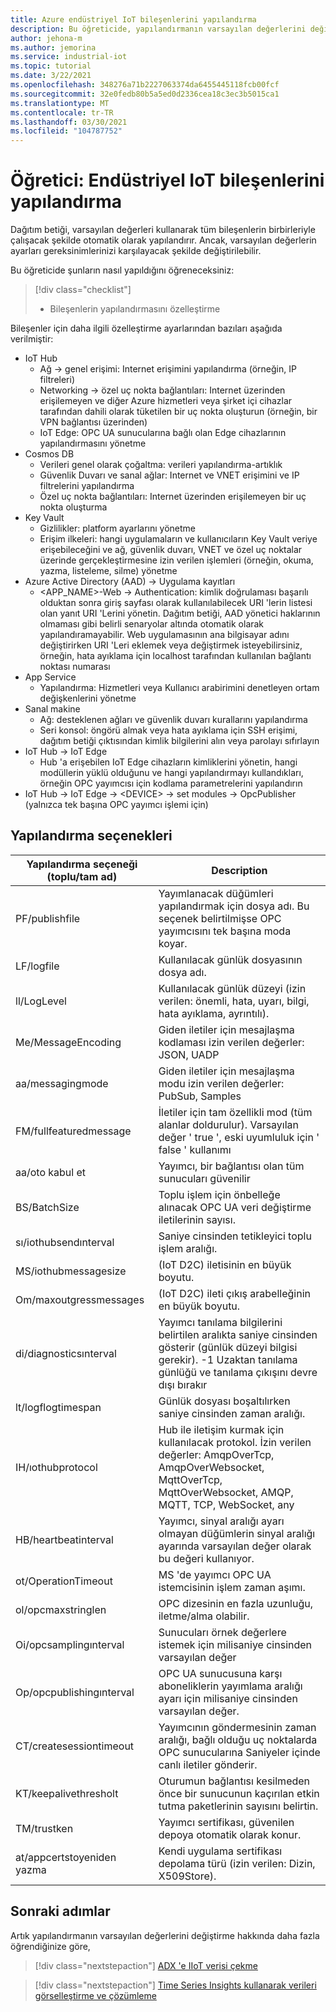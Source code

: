```yaml
---
title: Azure endüstriyel IoT bileşenlerini yapılandırma
description: Bu öğreticide, yapılandırmanın varsayılan değerlerini değiştirmeyi öğreneceksiniz.
author: jehona-m
ms.author: jemorina
ms.service: industrial-iot
ms.topic: tutorial
ms.date: 3/22/2021
ms.openlocfilehash: 348276a71b2227063374da6455445118fcb00fcf
ms.sourcegitcommit: 32e0fedb80b5a5ed0d2336cea18c3ec3b5015ca1
ms.translationtype: MT
ms.contentlocale: tr-TR
ms.lasthandoff: 03/30/2021
ms.locfileid: "104787752"
---
```

# <a name="tutorial-configure-the-industrial-iot-components"></a>Öğretici: Endüstriyel IoT bileşenlerini yapılandırma

Dağıtım betiği, varsayılan değerleri kullanarak tüm bileşenlerin birbirleriyle çalışacak şekilde otomatik olarak yapılandırır. Ancak, varsayılan değerlerin ayarları gereksinimlerinizi karşılayacak şekilde değiştirilebilir.

Bu öğreticide şunların nasıl yapıldığını öğreneceksiniz:

> [!div class="checklist"]
> * Bileşenlerin yapılandırmasını özelleştirme


Bileşenler için daha ilgili özelleştirme ayarlarından bazıları aşağıda verilmiştir:
* IoT Hub
    * Ağ → genel erişimi: Internet erişimini yapılandırma (örneğin, IP filtreleri)
    * Networking → özel uç nokta bağlantıları: Internet üzerinden erişilemeyen ve diğer Azure hizmetleri veya şirket içi cihazlar tarafından dahili olarak tüketilen bir uç nokta oluşturun (örneğin, bir VPN bağlantısı üzerinden)
    * IoT Edge: OPC UA sunucularına bağlı olan Edge cihazlarının yapılandırmasını yönetme 
* Cosmos DB
    * Verileri genel olarak çoğaltma: verileri yapılandırma-artıklık
    * Güvenlik Duvarı ve sanal ağlar: Internet ve VNET erişimini ve IP filtrelerini yapılandırma
    * Özel uç nokta bağlantıları: Internet üzerinden erişilemeyen bir uç nokta oluşturma 
* Key Vault
    * Gizlilikler: platform ayarlarını yönetme
    * Erişim ilkeleri: hangi uygulamaların ve kullanıcıların Key Vault veriye erişebileceğini ve ağ, güvenlik duvarı, VNET ve özel uç noktalar üzerinde gerçekleştirmesine izin verilen işlemleri (örneğin, okuma, yazma, listeleme, silme) yönetme
* Azure Active Directory (AAD) → Uygulama kayıtları
    * <APP_NAME>-Web → Authentication: kimlik doğrulaması başarılı olduktan sonra giriş sayfası olarak kullanılabilecek URI 'lerin listesi olan yanıt URI 'Lerini yönetin. Dağıtım betiği, AAD yönetici haklarının olmaması gibi belirli senaryolar altında otomatik olarak yapılandıramayabilir. Web uygulamasının ana bilgisayar adını değiştirirken URI 'Leri eklemek veya değiştirmek isteyebilirsiniz, örneğin, hata ayıklama için localhost tarafından kullanılan bağlantı noktası numarası
* App Service
    * Yapılandırma: Hizmetleri veya Kullanıcı arabirimini denetleyen ortam değişkenlerini yönetme
* Sanal makine
    * Ağ: desteklenen ağları ve güvenlik duvarı kurallarını yapılandırma
    * Seri konsol: öngörü almak veya hata ayıklama için SSH erişimi, dağıtım betiği çıktısından kimlik bilgilerini alın veya parolayı sıfırlayın
* IoT Hub → IoT Edge
    * Hub 'a erişebilen IoT Edge cihazların kimliklerini yönetin, hangi modüllerin yüklü olduğunu ve hangi yapılandırmayı kullandıkları, örneğin OPC yayımcısı için kodlama parametrelerini yapılandırın
* IoT Hub → IoT Edge → \<DEVICE> → set modules → OpcPublisher (yalnızca tek başına OPC yayımcı işlemi için)


## <a name="configuration-options"></a>Yapılandırma seçenekleri

|Yapılandırma seçeneği (toplu/tam ad)    |    Description   |
|----------------------------------------------|------------------|
PF/publishfile |Yayımlanacak düğümleri yapılandırmak için dosya adı. Bu seçenek belirtilmişse OPC yayımcısını tek başına moda koyar.
LF/logfile |Kullanılacak günlük dosyasının dosya adı.
ll/LogLevel |Kullanılacak günlük düzeyi (izin verilen: önemli, hata, uyarı, bilgi, hata ayıklama, ayrıntılı).
Me/MessageEncoding |Giden iletiler için mesajlaşma kodlaması izin verilen değerler: JSON, UADP
aa/messagingmode |Giden iletiler için mesajlaşma modu izin verilen değerler: PubSub, Samples
FM/fullfeaturedmessage |İletiler için tam özellikli mod (tüm alanlar doldurulur). Varsayılan değer ' true ', eski uyumluluk için ' false ' kullanımı
aa/oto kabul et |Yayımcı, bir bağlantısı olan tüm sunucuları güvenilir
BS/BatchSize |Toplu işlem için önbelleğe alınacak OPC UA veri değiştirme iletilerinin sayısı.
sı/iothubsendınterval |Saniye cinsinden tetikleyici toplu işlem aralığı.
MS/iothubmessagesize |(IoT D2C) iletisinin en büyük boyutu.
Om/maxoutgressmessages |(IoT D2C) ileti çıkış arabelleğinin en büyük boyutu.
di/diagnosticsınterval |Yayımcı tanılama bilgilerini belirtilen aralıkta saniye cinsinden gösterir (günlük düzeyi bilgisi gerekir). -1 Uzaktan tanılama günlüğü ve tanılama çıkışını devre dışı bırakır
lt/logflogtimespan |Günlük dosyası boşaltılırken saniye cinsinden zaman aralığı.
IH/ıothubprotocol |Hub ile iletişim kurmak için kullanılacak protokol. İzin verilen değerler: AmqpOverTcp, AmqpOverWebsocket, MqttOverTcp, MqttOverWebsocket, AMQP, MQTT, TCP, WebSocket, any
HB/heartbeatinterval |Yayımcı, sinyal aralığı ayarı olmayan düğümlerin sinyal aralığı ayarında varsayılan değer olarak bu değeri kullanıyor.
ot/OperationTimeout |MS 'de yayımcı OPC UA istemcisinin işlem zaman aşımı.
ol/opcmaxstringlen |OPC dizesinin en fazla uzunluğu, iletme/alma olabilir.
Oi/opcsamplingınterval |Sunucuları örnek değerlere istemek için milisaniye cinsinden varsayılan değer
Op/opcpublishingınterval |OPC UA sunucusuna karşı aboneliklerin yayımlama aralığı ayarı için milisaniye cinsinden varsayılan değer.
CT/createsessiontimeout |Yayımcının göndermesinin zaman aralığı, bağlı olduğu uç noktalarda OPC sunucularına Saniyeler içinde canlı iletiler gönderir.
KT/keepalivethresholt |Oturumun bağlantısı kesilmeden önce bir sunucunun kaçırılan etkin tutma paketlerinin sayısını belirtin.
TM/trustken |Yayımcı sertifikası, güvenilen depoya otomatik olarak konur.
at/appcertstoyeniden yazma |Kendi uygulama sertifikası depolama türü (izin verilen: Dizin, X509Store).


## <a name="next-steps"></a>Sonraki adımlar
Artık yapılandırmanın varsayılan değerlerini değiştirme hakkında daha fazla öğrendiğinize göre, 

> [!div class="nextstepaction"]
> [ADX 'e IIoT verisi çekme](tutorial-industrial-iot-azure-data-explorer.md)

> [!div class="nextstepaction"]
> [Time Series Insights kullanarak verileri görselleştirme ve çözümleme](tutorial-visualize-data-time-series-insights.md)
